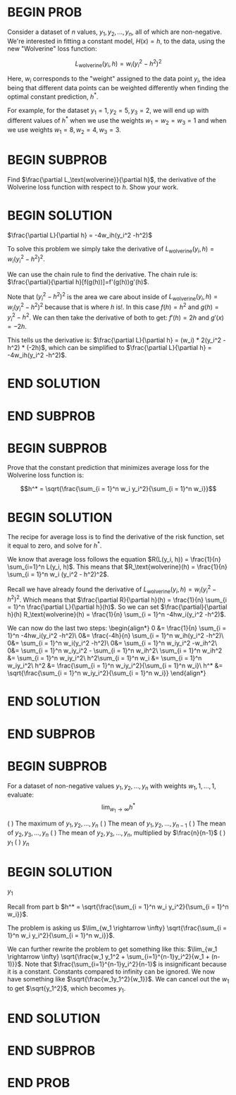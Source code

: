 # BEGIN PROB

Consider a dataset of $n$ values, $y_1, y_2, ..., y_n$, all of which are non-negative. We're interested in fitting a constant model, $H(x) = h$, to the data, using the new "Wolverine" loss function:

$$L_\text{wolverine}(y_i, h) = w_i \left( y_i^2 - h^2  \right)^2$$

Here, $w_i$ corresponds to the "weight" assigned to the data point $y_i$, the idea being that different data points can be weighted differently when finding the optimal constant prediction, $h^*$.

For example, for the dataset $y_1 = 1, y_2 = 5, y_3 = 2$, we will end up with different values of $h^*$ when we use the weights $w_1 = w_2 = w_3 = 1$ and when we use weights $w_1 = 8, w_2 = 4, w_3 = 3$.

# BEGIN SUBPROB

Find $\frac{\partial L_\text{wolverine}}{\partial h}$, the derivative of the Wolverine loss function with respect to $h$. Show your work.

# BEGIN SOLUTION

$\frac{\partial L}{\partial h} = -4w_ih(y_i^2 -h^2)$

To solve this problem we simply take the derivative of $L_\text{wolverine}(y_i, h) = w_i( y_i^2 - h^2 )^2$.

We can use the chain rule to find the derivative. The chain rule is: $\frac{\partial}{\partial h}[f(g(h))]=f'(g(h))g'(h)$.

Note that $(y_i^2 -h^2)^2$ is the area we care about inside of $L_\text{wolverine}(y_i, h) = w_i( y_i^2 - h^2 )^2$ because that is where $h$ is!. In this case $f(h) = h^2$ and $g(h) = y_i^2 - h^2$. We can then take the derivative of both to get: $f'(h) = 2h$ and $g'(x) = -2h$.

This tells us the derivative is: $\frac{\partial L}{\partial h} = (w_i) * 2(y_i^2 -h^2) * (-2h)$, which can be simplified to $\frac{\partial L}{\partial h} = -4w_ih(y_i^2 -h^2)$.


# END SOLUTION

# END SUBPROB

# BEGIN SUBPROB

Prove that the constant prediction that minimizes average loss for the Wolverine loss function is:

$$h^* = \sqrt{\frac{\sum_{i = 1}^n w_i y_i^2}{\sum_{i = 1}^n w_i}}$$

# BEGIN SOLUTION

The recipe for average loss is to find the derivative of the risk function, set it equal to zero, and solve for $h^*$.

We know that average loss follows the equation $R(L(y_i, h)) = \frac{1}{n} \sum_{i=1}^n L(y_i, h)$. This means that $R_\text{wolverine}(h) = \frac{1}{n} \sum_{i = 1}^n w_i (y_i^2 - h^2)^2$.

Recall we have already found the derivative of $L_\text{wolverine}(y_i, h) = w_i ( y_i^2 - h^2)^2$. Which means that $\frac{\partial R}{\partial h}(h) = \frac{1}{n} \sum_{i = 1}^n \frac{\partial L}{\partial h}(h)$. So we can set $\frac{\partial}{\partial h}(h) R_\text{wolverine}(h) = \frac{1}{n} \sum_{i = 1}^n -4hw_i(y_i^2 -h^2)$.

We can now do the last two steps:
\begin{align*}
0 &= \frac{1}{n} \sum_{i = 1}^n -4hw_i(y_i^2 -h^2)\\
0&= \frac{-4h}{n} \sum_{i = 1}^n w_ih(y_i^2 -h^2)\\
0&= \sum_{i = 1}^n w_i(y_i^2 -h^2)\\
0&= \sum_{i = 1}^n w_iy_i^2 -w_ih^2\\
0&= \sum_{i = 1}^n w_iy_i^2 - \sum_{i = 1}^n w_ih^2\\
\sum_{i = 1}^n w_ih^2 &= \sum_{i = 1}^n w_iy_i^2\\
h^2\sum_{i = 1}^n w_i &= \sum_{i = 1}^n w_iy_i^2\\
h^2 &= \frac{\sum_{i = 1}^n w_iy_i^2}{\sum_{i = 1}^n w_i}\\
h^* &= \sqrt{\frac{\sum_{i = 1}^n w_iy_i^2}{\sum_{i = 1}^n w_i}}
\end{align*}


# END SOLUTION

# END SUBPROB

# BEGIN SUBPROB

For a dataset of non-negative values $y_1, y_2, ..., y_n$ with weights $w_1, 1, ..., 1$, evaluate: $$\displaystyle \lim_{w_1 \rightarrow \infty} h^*$$

( ) The maximum of $y_1, y_2, ..., y_n$
( ) The mean of $y_1, y_2, ..., y_{n-1}$
( ) The mean of $y_2, y_3, ..., y_n$
( ) The mean of $y_2, y_3, ..., y_n$, multiplied by $\frac{n}{n-1}$
( ) $y_1$
( ) $y_n$

# BEGIN SOLUTION

$y_1$

Recall from part b $h^* = \sqrt{\frac{\sum_{i = 1}^n w_i y_i^2}{\sum_{i = 1}^n w_i}}$.

The problem is asking us $\lim_{w_1 \rightarrow \infty} \sqrt{\frac{\sum_{i = 1}^n w_i y_i^2}{\sum_{i = 1}^n w_i}}$.

We can further rewrite the problem to get something like this: $\lim_{w_1 \rightarrow \infty} \sqrt{\frac{w_1 y_1^2 + \sum_{i=1}^{n-1}y_i^2}{w_1 + (n-1)}}$. Note that $\frac{\sum_{i=1}^{n-1}y_i^2}{n-1}$ is insignificant because it is a constant. Constants compared to infinity can be ignored. We now have something like $\sqrt{\frac{w_1y_1^2}{w_1}}$. We can cancel out the $w_1$ to get $\sqrt{y_1^2}$, which becomes $y_1$.


# END SOLUTION

# END SUBPROB

# END PROB
